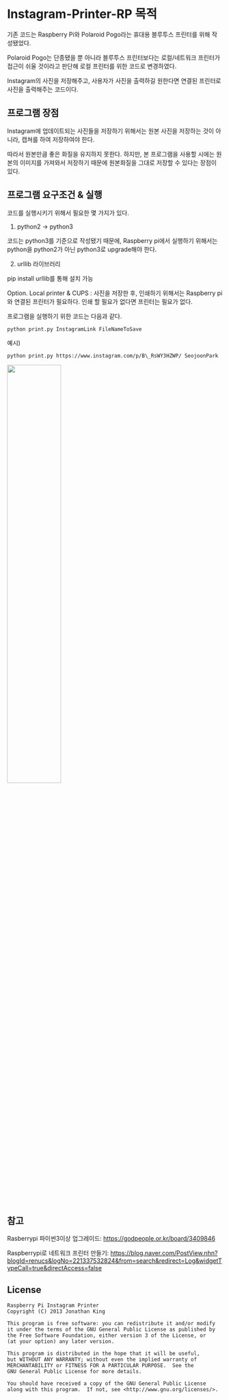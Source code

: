 Instagram-Printer-RP 목적
==============================

기존 코드는 Raspberry Pi와 Polaroid Pogo라는 휴대용 블루투스 프린터를 위해 작성됐었다.


Polaroid Pogo는 단종됐을 뿐 아니라 블루투스 프린터보다는 로컬/네트워크  프린터가 접근이 쉬울 것이라고 판단해 로컬 프린터를 위한 코드로 변경하였다.


Instagram의 사진을 저장해주고, 사용자가 사진을 출력하길 원한다면 연결된 프린터로 사진을 출력해주는 코드이다.




프로그램 장점
---------------------

Instagram에 업데이트되는 사진들을 저장하기 위해서는 원본 사진을 저장하는 것이 아니라, 캡쳐를 하여 저장하여야 한다.



따라서 원본만큼 좋은 화질을 유지하지 못한다. 하지만, 본 프로그램을 사용할 시에는 원본의 이미지를 가져와서 저장하기 때문에 원본화질을 그대로 저장할 수 있다는 장점이 있다.




프로그램 요구조건 & 실행
-------------------

코드를 실행시키기 위해서 필요한 몇 가지가 있다.


1. python2 -> python3

코드는 python3를 기준으로 작성됐기 때문에, Raspberry pi에서 실행하기 위해서는 python을 python2가 아닌 python3로 upgrade해야 한다.


2. urllib 라이브러리

 pip install urllib를 통해 설치 가능


Option. Local printer & CUPS : 사진을 저장한 후, 인쇄하기 위해서는 Raspberry pi와 연결된 프린터가 필요하다. 인쇄 할 필요가 없다면 프린터는 필요가 없다.


프로그램을 실행하기 위한 코드는 다음과 같다.

	python print.py InstagramLink FileNameToSave

예시)

	python print.py https://www.instagram.com/p/B\_RsWY3HZWP/ SeojoonPark
   
<img src= "https://scontent-ssn1-1.cdninstagram.com/v/t51.2885-15/e35/p1080x1080/93810746_1175396686131524_1870466887554263304_n.jpg?_nc_ht=scontent-ssn1-1.cdninstagram.com&_nc_cat=1&_nc_ohc=0J_fE_cbqYUAX_WMHf9&oh=e0fe2ccb7abb8db1d0f1f16f8ce13a44&oe=5F0CD41B" width="50%" height="50%">




참고
----------------------

Rasberrypi 파이썬3이상 업그레이드: <https://godpeople.or.kr/board/3409846>


Raspberrypi로 네트워크 프린터 만들기: <https://blog.naver.com/PostView.nhn?blogId=renucs&logNo=221337532824&from=search&redirect=Log&widgetTypeCall=true&directAccess=false>

License
-------

    Raspberry Pi Instagram Printer
    Copyright (C) 2013 Jonathan King

    This program is free software: you can redistribute it and/or modify
    it under the terms of the GNU General Public License as published by
    the Free Software Foundation, either version 3 of the License, or
    (at your option) any later version.

    This program is distributed in the hope that it will be useful,
    but WITHOUT ANY WARRANTY; without even the implied warranty of
    MERCHANTABILITY or FITNESS FOR A PARTICULAR PURPOSE.  See the
    GNU General Public License for more details.

    You should have received a copy of the GNU General Public License
    along with this program.  If not, see <http://www.gnu.org/licenses/>.
